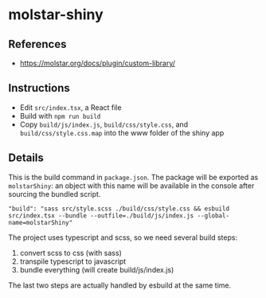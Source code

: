 # molstar-shiny

## References

* https://molstar.org/docs/plugin/custom-library/

## Instructions

* Edit `src/index.tsx`, a React file
* Build with `npm run build`
* Copy `build/js/index.js`, `build/css/style.css`, and `build/css/style.css.map` into the www folder of the shiny app

## Details

This is the build command in `package.json`.
The package will be exported as `molstarShiny`: an object with this name will be available in the console after sourcing the bundled script.
```
"build": "sass src/style.scss ./build/css/style.css && esbuild src/index.tsx --bundle --outfile=./build/js/index.js --global-name=molstarShiny"
```

The project uses typescript and scss, so we need several build steps:
1. convert scss to css (with sass)
1. transpile typescript to javascript
1. bundle everything (will create build/js/index.js)

The last two steps are actually handled by esbuild at the same time.
